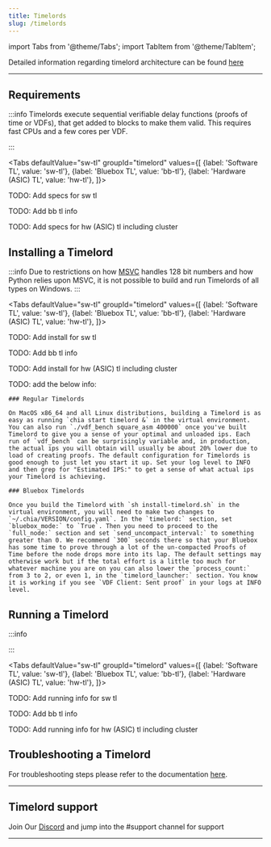 ```yaml
---
title: Timelords
slug: /timelords
---
```


import Tabs from '@theme/Tabs';
import TabItem from '@theme/TabItem';

Detailed information regarding timelord architecture can be found [here](/timelord-architecture)

---

## Requirements
:::info
Timelords execute sequential verifiable delay functions (proofs of time or VDFs), that get added to blocks to make them valid. This requires fast CPUs and a few cores per VDF.

:::

<Tabs
defaultValue="sw-tl"
groupId="timelord"
values={[
{label: 'Software TL', value: 'sw-tl'},
{label: 'Bluebox TL', value: 'bb-tl'},
{label: 'Hardware (ASIC) TL', value: 'hw-tl'},
]}>
<TabItem value="sw-tl">

TODO: Add specs for sw tl

  </TabItem>
  <TabItem value="bb-tl">

TODO: Add bb tl info

  </TabItem>
  <TabItem value="hw-tl">

TODO: Add specs for hw (ASIC) tl including cluster

  </TabItem>
</Tabs>

## Installing a Timelord
:::info
Due to restrictions on how [MSVC](https://en.wikipedia.org/wiki/Microsoft_Visual_C%2B%2B) handles 128 bit numbers and how Python relies upon MSVC, it is not possible to build and run Timelords of all types on Windows.
:::

<Tabs
defaultValue="sw-tl"
groupId="timelord"
values={[
{label: 'Software TL', value: 'sw-tl'},
{label: 'Bluebox TL', value: 'bb-tl'},
{label: 'Hardware (ASIC) TL', value: 'hw-tl'},
]}>
<TabItem value="sw-tl">

TODO: Add install for sw tl

  </TabItem>
  <TabItem value="bb-tl">

TODO: Add bb tl info

  </TabItem>
  <TabItem value="hw-tl">

TODO: Add install for hw (ASIC) tl including cluster

  </TabItem>
</Tabs>


TODO: add the below info:
```
### Regular Timelords

On MacOS x86_64 and all Linux distributions, building a Timelord is as easy as running `chia start timelord &` in the virtual environment. You can also run `./vdf_bench square_asm 400000` once you've built Timelord to give you a sense of your optimal and unloaded ips. Each run of `vdf_bench` can be surprisingly variable and, in production, the actual ips you will obtain will usually be about 20% lower due to load of creating proofs. The default configuration for Timelords is good enough to just let you start it up. Set your log level to INFO and then grep for "Estimated IPS:" to get a sense of what actual ips your Timelord is achieving.

### Bluebox Timelords

Once you build the Timelord with `sh install-timelord.sh` in the virtual environment, you will need to make two changes to `~/.chia/VERSION/config.yaml`. In the `timelord:` section, set `bluebox_mode:` to `True`. Then you need to proceed to the `full_node:` section and set `send_uncompact_interval:` to something greater than 0. We recommend `300` seconds there so that your Bluebox has some time to prove through a lot of the un-compacted Proofs of Time before the node drops more into its lap. The default settings may otherwise work but if the total effort is a little too much for whatever machine you are on you can also lower the `process_count:` from 3 to 2, or even 1, in the `timelord_launcher:` section. You know it is working if you see `VDF Client: Sent proof` in your logs at INFO level.
```


## Running a Timelord
:::info

:::

<Tabs
defaultValue="sw-tl"
groupId="timelord"
values={[
{label: 'Software TL', value: 'sw-tl'},
{label: 'Bluebox TL', value: 'bb-tl'},
{label: 'Hardware (ASIC) TL', value: 'hw-tl'},
]}>
<TabItem value="sw-tl">

TODO: Add running info for sw tl

  </TabItem>
  <TabItem value="bb-tl">

TODO: Add bb tl info

  </TabItem>
  <TabItem value="hw-tl">

TODO: Add running info for hw (ASIC) tl including cluster

  </TabItem>
</Tabs>

## Troubleshooting a Timelord
For troubleshooting steps please refer to the documentation [here](/troubleshooting/timelords).

---

## Timelord support

Join Our [Discord](https://discord.gg/chia) and jump into the #support channel for support

---

